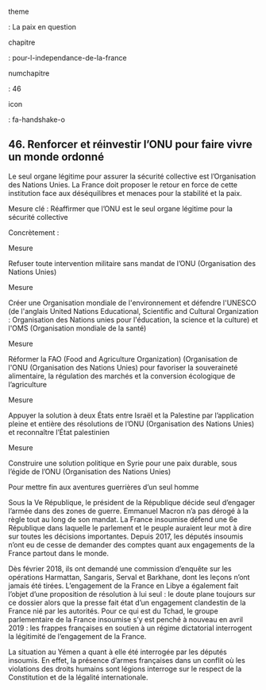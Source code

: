 theme

:   La paix en question

chapitre

:   pour-l-independance-de-la-france

numchapitre

:   46

icon

:   fa-handshake-o

46\. Renforcer et réinvestir l’ONU pour faire vivre un monde ordonné
---------------------------------------------------------------

<div class="admonition note">

Le seul organe légitime pour assurer la sécurité collective est
l’Organisation des Nations Unies. La France doit proposer le retour en
force de cette institution face aux déséquilibres et menaces pour la
stabilité et la paix.

</div>

Mesure clé : Réaffirmer que l’ONU est le seul organe légitime pour la
sécurité collective

Concrètement :

<div class="admonition">

Mesure

Refuser toute intervention militaire sans mandat de
l’ONU (Organisation des Nations Unies)

</div>

<div class="admonition">

Mesure

Créer une Organisation mondiale de l'environnement et défendre
l'UNESCO (de l'anglais United Nations Educational, Scientific and Cultural Organization : Organisation des Nations unies pour l'éducation, la science et la culture)
et l'OMS (Organisation mondiale de la santé)

</div>

<div class="admonition">

Mesure

Réformer la FAO (Food and Agriculture Organization) (Organisation de
l'ONU (Organisation des Nations Unies) pour favoriser la souveraineté
alimentaire, la régulation des marchés et la conversion écologique de
l’agriculture

</div>

<div class="admonition">

Mesure

Appuyer la solution à deux États entre Israël et la Palestine par
l’application pleine et entière des résolutions de
l’ONU (Organisation des Nations Unies) et reconnaître l’État palestinien

</div>

<div class="admonition">

Mesure

Construire une solution politique en Syrie pour une paix durable, sous
l’égide de l’ONU (Organisation des Nations Unies)

</div>

<div class="admonition note">

Pour mettre fin aux aventures guerrières d’un seul homme

Sous la Ve République, le président de la République décide seul
d’engager l’armée dans des zones de guerre. Emmanuel Macron n’a pas
dérogé à la règle tout au long de son mandat. La France insoumise défend
une 6e République dans laquelle le parlement et le peuple auraient leur
mot à dire sur toutes les décisions importantes. Depuis 2017, les
députés insoumis n’ont eu de cesse de demander des comptes quant aux
engagements de la France partout dans le monde.

Dès février 2018, ils ont demandé une commission d’enquête sur les
opérations Harmattan, Sangaris, Serval et Barkhane, dont les leçons
n’ont jamais été tirées. L’engagement de la France en Libye a également
fait l’objet d’une proposition de résolution à lui seul : le doute plane
toujours sur ce dossier alors que la presse fait état d’un engagement
clandestin de la France nié par les autorités. Pour ce qui est du Tchad,
le groupe parlementaire de la France insoumise s’y est penché à nouveau
en avril 2019 : les frappes françaises en soutien à un régime
dictatorial interrogent la légitimité de l’engagement de la France.

La situation au Yémen a quant à elle été interrogée par les députés
insoumis. En effet, la présence d’armes françaises dans un conflit où
les violations des droits humains sont légions interroge sur le respect
de la Constitution et de la légalité internationale.

</div>

